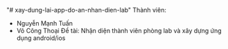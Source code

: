 "# xay-dung-lai-app-do-an-nhan-dien-lab" 
Thành viên: 
+ Nguyễn Mạnh Tuấn
+ Võ Công Thoại
Đề tài: Nhận diện thành viên phòng lab và xây dựng ứng dụng android/ios